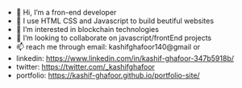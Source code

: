 - 👋 Hi, I’m a fron-end developer
- 🌱 I use HTML CSS and Javascript to build beutiful websites
- 👀 I’m interested in blockchain technologies
- 💞️ I’m looking to collaborate on javascript/frontEnd projects
- 📫 reach me through email: kashifghafoor140@gmail or 
- linkedin: https://www.linkedin.com/in/kashif-ghafoor-347b5918b/ 
- twitter: https://twitter.com/_kashifghafoor
- portfolio: https://kashif-ghafoor.github.io/portfolio-site/

<!---
kashif-ghafoor/kashif-ghafoor is a ✨ special ✨ repository because its `README.md` (this file) appears on your GitHub profile.
You can click the Preview link to take a look at your changes.
--->
